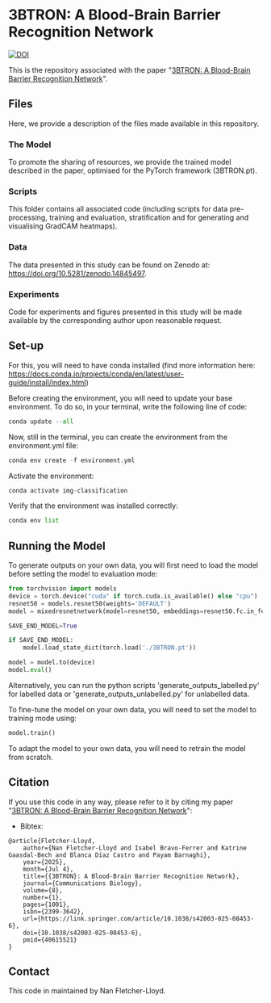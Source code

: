 # 3BTRON: A Blood-Brain Barrier Recognition Network

[![DOI](https://zenodo.org/badge/930454393.svg)](https://doi.org/10.5281/zenodo.15682541)

This is the repository associated with the paper "[3BTRON: A Blood-Brain Barrier Recognition Network](https://doi.org/10.1038/s42003-025-08453-6)". 

## Files

Here, we provide a description of the files made available in this repository.

### The Model

To promote the sharing of resources, we provide the trained model described in the paper, optimised for the PyTorch framework (3BTRON.pt).

### Scripts

This folder contains all associated code (including scripts for data pre-processing, training and evaluation, stratification and for generating and visualising GradCAM heatmaps).

### Data

The data presented in this study can be found on Zenodo at: https://doi.org/10.5281/zenodo.14845497.

### Experiments

Code for experiments and figures presented in this study will be made available by the corresponding author upon reasonable request. 

## Set-up

For this, you will need to have conda installed (find more information here: https://docs.conda.io/projects/conda/en/latest/user-guide/install/index.html)

Before creating the environment, you will need to update your base environment. To do so, in your terminal, write the following line of code:
```python
conda update --all
```

Now, still in the terminal, you can create the environment from the environment.yml file:
```python
conda env create -f environment.yml
```

Activate the environment: 
```python
conda activate img-classification
```

Verify that the environment was installed correctly:
```python
conda env list
```

## Running the Model

To generate outputs on your own data, you will first need to load the model before setting the model to evaluation mode:
```python
from torchvision import models
device = torch.device("cuda" if torch.cuda.is_available() else "cpu")
resnet50 = models.resnet50(weights='DEFAULT')
model = mixedresnetnetwork(model=resnet50, embeddings=resnet50.fc.in_features)

SAVE_END_MODEL=True

if SAVE_END_MODEL:
    model.load_state_dict(torch.load('./3BTRON.pt'))

model = model.to(device)
model.eval()
```
Alternatively, you can run the python scripts 'generate_outputs_labelled.py' for labelled data or 'generate_outputs_unlabelled.py' for unlabelled data.

To fine-tune the model on your own data, you will need to set the model to training mode using:
```python
model.train()
```
To adapt the model to your own data, you will need to retrain the model from scratch.

## Citation

If you use this code in any way, please refer to it by citing my paper "[3BTRON: A Blood-Brain Barrier Recognition Network](https://doi.org/10.1038/s42003-025-08453-6)": 

- Bibtex:
```
@article{Fletcher-Lloyd,
	author={Nan Fletcher-Lloyd and Isabel Bravo-Ferrer and Katrine Gaasdal-Bech and Blanca Díaz Castro and Payam Barnaghi},
	year={2025},
    month={Jul 4},
	title={{3BTRON}: A Blood-Brain Barrier Recognition Network},
	journal={Communications Biology},
	volume={8},
	number={1},
	pages={1001},
	isbn={2399-3642},
	url={https://link.springer.com/article/10.1038/s42003-025-08453-6},
	doi={10.1038/s42003-025-08453-6},
	pmid={40615521}
}
```
## Contact

This code in maintained by Nan Fletcher-Lloyd. 

